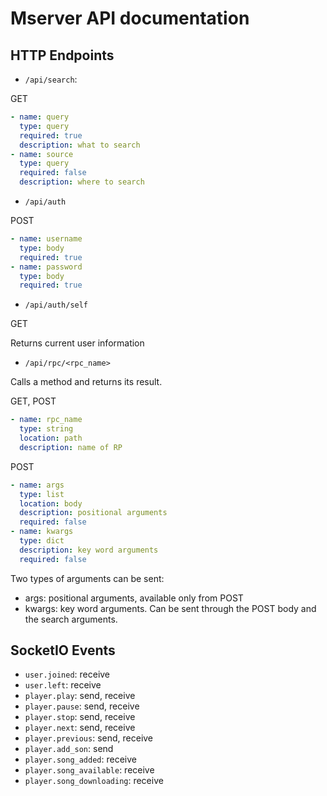 # Mserver API documentation

## HTTP Endpoints

- `/api/search`:

GET
```yaml
- name: query
  type: query
  required: true
  description: what to search
- name: source
  type: query
  required: false
  description: where to search
```

- `/api/auth`

POST
```yaml
- name: username
  type: body
  required: true
- name: password
  type: body
  required: true
```

- `/api/auth/self`

GET

Returns current user information

- `/api/rpc/<rpc_name>`

Calls a method and returns its result.

GET, POST
```yaml
- name: rpc_name
  type: string
  location: path
  description: name of RP
```

POST
```yaml
- name: args
  type: list
  location: body
  description: positional arguments
  required: false
- name: kwargs
  type: dict
  description: key word arguments
  required: false
```

Two types of arguments can be sent:
- args: positional arguments, available only from POST
- kwargs: key word arguments. Can be sent through the POST body and the
search arguments.

## SocketIO Events

- `user.joined`: receive
- `user.left`: receive
- `player.play`: send, receive
- `player.pause`: send, receive
- `player.stop`: send, receive
- `player.next`: send, receive
- `player.previous`: send, receive
- `player.add_son`: send
- `player.song_added`: receive
- `player.song_available`: receive
- `player.song_downloading`: receive